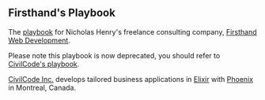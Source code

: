 ## Firsthand's Playbook

The [playbook](https://github.com/nicholasjhenry/firsthand-playbook/wiki) for Nicholas Henry's
freelance consulting company, [Firsthand Web Development](http://www.firsthand.ca/).

Please note this playbook is now deprecated, you should refer to
[CivilCode's playbook](https://github.com/civilcode/playbook).

[CivilCode Inc.](http://www.civilcode.io) develops tailored business applications in [Elixir](http://elixir-lang.org/) with [Phoenix](http://www.phoenixframework.org/) in Montreal, Canada.
